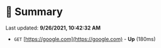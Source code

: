 # 📖 Summary
Last updated: **9/26/2021, 10:42:32 AM**

- `GET` [https://google.com](https://google.com) - **Up** (180ms)
